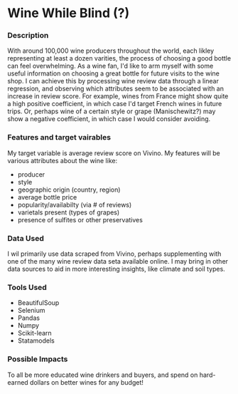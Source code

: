 # Wine While Blind (?)

### Description

With around 100,000 wine producers throughout the world, each likley representing at least a dozen varities, the process of choosing a good bottle can feel overwhelming. As a wine fan, I'd like to arm myself with some useful information on choosing a great bottle for future visits to the wine shop. I can achieve this by processing wine review data through a linear regression, and observing which attributes seem to be associated with an increase in review score. For example, wines from France might show quite a high positive coefficient, in which case I'd target French wines in future trips. Or, perhaps wine of a certain style or grape (Manischewitz?) may show a negative coefficient, in which case I would consider avoiding. 

### Features and target vairables

My target variable is average review score on Vivino. My features will be various attributes about the wine like:

* producer
* style
* geographic origin (country, region)
* average bottle price
* popularity/availabilty (via # of reviews)
* varietals present (types of grapes)
* presence of sulfites or other preservatives

### Data Used

I wil primarily use data scraped from Vivino, perhaps supplementing with one of the many wine review data seta available online. I may bring in other data sources to aid in more interesting insights, like climate and soil types.

### Tools Used

* BeautifulSoup
* Selenium
* Pandas
* Numpy
* Scikit-learn
* Statamodels

### Possible Impacts

To all be more educated wine drinkers and buyers, and spend on hard-earned dollars on better wines for any budget!